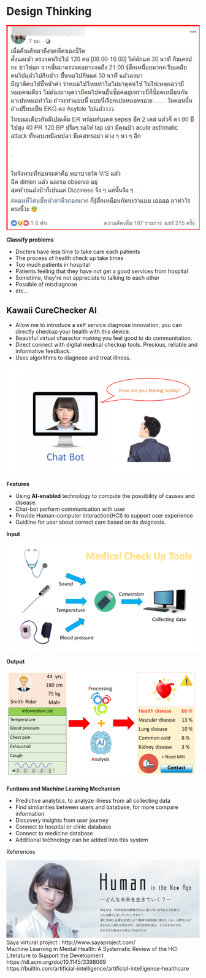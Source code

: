 <h1>Design Thinking</h1>

<img src="https://github.com/PaoLastHope/BADS7105/blob/64be25c1643e5405c907e8d10aa4a943dfb43177/HOMEWORK%2012/images/1.jpg">

<b>Classify problems</b>
- Docters have less time to take care each patients
- The process of health check up take times
- Too much patients in hospital
- Patients feeling that they have not get a good services from hospital
- Sometime, they're not appreciate to talking to each other
- Possible of misdiagnose
- etc...

<h2>Kawaii CureChecker AI</h2>

- Allow me to introduce a self service diagnose innovation, you can directly checkup your health with this device.
- Beautiful virtual charactor making you feel good to do communitation.
- Direct connect with digital medical checkup tools. Precious, reliable and informative feedback.
- Uses algorithms to diagnose and treat illness.

<img width="500" src="https://github.com/PaoLastHope/BADS7105/blob/2fe4c5e12ca879a325fb62ed10c88adb326274d4/HOMEWORK%2012/images/Slide1.PNG">

<b>Features</b>
- Using <b>AI-enabled</b> technology to compute the possibility of causes and disease.
- Chat-bot perform communication with user
- Provide Human–computer interaction(HCI) to support user experience 
- Guidline for user about correct care based on its daignosis.

<b>Input</b>

<img width="600" src="https://github.com/PaoLastHope/BADS7105/blob/2fe4c5e12ca879a325fb62ed10c88adb326274d4/HOMEWORK%2012/images/Slide2.PNG">

<b>Output</b>

<img width="600" src="https://github.com/PaoLastHope/BADS7105/blob/2fe4c5e12ca879a325fb62ed10c88adb326274d4/HOMEWORK%2012/images/Slide3.PNG">

<b>Funtions and Machine Learning Mechanism</b>
- Predictive analytics, to analyze illness from all collecting data
- Find similarities between users and database, for more compare information 
- Discovery insights from user journey
- Connect to hospital or clinic database
- Connect to medicine database
- Additional technology can be added into this system

References

<img width="600" src="https://github.com/PaoLastHope/BADS7105/blob/64be25c1643e5405c907e8d10aa4a943dfb43177/HOMEWORK%2012/images/saya.png">
Saya virtural project : http://www.sayaproject.com/ <br/>
Machine Learning in Mental Health: A Systematic Review of the HCI Literature to Support the Development<br/>
https://dl.acm.org/doi/10.1145/3398069 <br/>
https://builtin.com/artificial-intelligence/artificial-intelligence-healthcare<br/>
